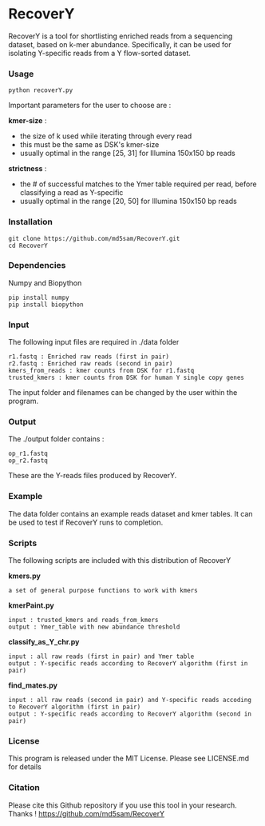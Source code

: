# RecoverY

RecoverY is a tool for shortlisting enriched reads from a sequencing dataset, based on k-mer abundance. Specifically, it can be used for isolating Y-specific reads from a Y flow-sorted dataset.

### Usage  

    python recoverY.py
  	
Important parameters for the user to choose are : 


**kmer-size** : 
- the size of k used while iterating through every read 
- this must be the same as DSK's kmer-size
- usually optimal in the range [25, 31] for Illumina 150x150 bp reads


**strictness** : 
- the # of successful matches to the Ymer table required per read, before classifying a read as Y-specific 
- usually optimal in the range [20, 50] for Illumina 150x150 bp reads


### Installation 

	git clone https://github.com/md5sam/RecoverY.git
	cd RecoverY


### Dependencies 

Numpy and Biopython

    pip install numpy
    pip install biopython
    

### Input

The following input files are required in ./data folder
    	
	
	r1.fastq : Enriched raw reads (first in pair) 
	r2.fastq : Enriched raw reads (second in pair) 
	kmers_from_reads : kmer counts from DSK for r1.fastq
	trusted_kmers : kmer counts from DSK for human Y single copy genes

The input folder and filenames can be changed by the user within the program. 


### Output 

The ./output folder contains :

 	op_r1.fastq
	op_r2.fastq

These are the Y-reads files produced by RecoverY.  


### Example

The data folder contains an example reads dataset and kmer tables. 
It can be used to test if RecoverY runs to completion. 


### Scripts 

The following scripts are included with this distribution of RecoverY
	
**kmers.py** 
	
	a set of general purpose functions to work with kmers

**kmerPaint.py**
	
	input : trusted_kmers and reads_from_kmers 
	output : Ymer_table with new abundance threshold

**classify_as_Y_chr.py**
	
	input : all raw reads (first in pair) and Ymer table
	output : Y-specific reads according to RecoverY algorithm (first in pair)

**find_mates.py** 

	input : all raw reads (second in pair) and Y-specific reads accoding to RecoverY algorithm (first in pair)
	output : Y-specific reads according to RecoverY algorithm (second in pair)


### License
This program is released under the MIT License. Please see LICENSE.md for details


### Citation
Please cite this Github repository if you use this tool in your research. Thanks !
https://github.com/md5sam/RecoverY
